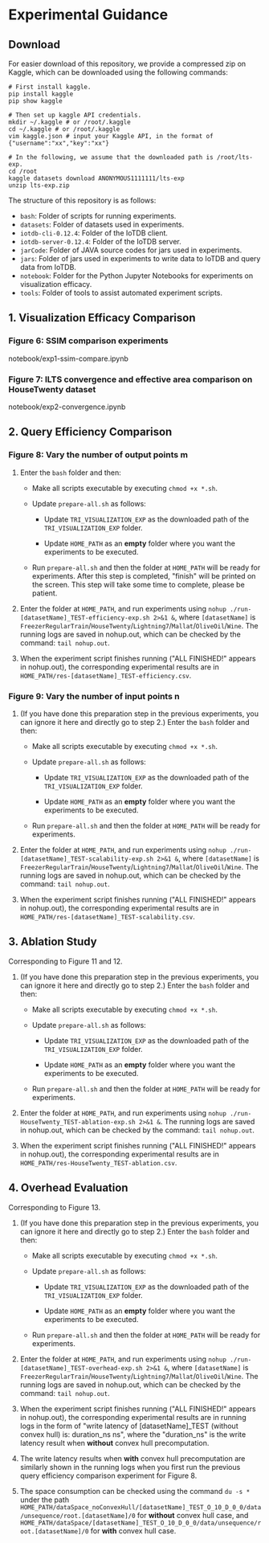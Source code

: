 # Experimental Guidance

## Download

For easier download of this repository, we provide a compressed zip on Kaggle, which can be downloaded using the following commands:

```
# First install kaggle.
pip install kaggle
pip show kaggle 

# Then set up kaggle API credentials.
mkdir ~/.kaggle # or /root/.kaggle
cd ~/.kaggle # or /root/.kaggle
vim kaggle.json # input your Kaggle API, in the format of {"username":"xx","key":"xx"}

# In the following, we assume that the downloaded path is /root/lts-exp.
cd /root
kaggle datasets download ANONYMOUS1111111/lts-exp
unzip lts-exp.zip
```

The structure of this repository is as follows:

-   `bash`: Folder of scripts for running experiments.
-   `datasets`: Folder of datasets used in experiments.
-   `iotdb-cli-0.12.4`: Folder of the IoTDB client.
-   `iotdb-server-0.12.4`: Folder of the IoTDB server.
-   `jarCode`: Folder of JAVA source codes for jars used in experiments.
-   `jars`: Folder of jars used in experiments to write data to IoTDB and query data from IoTDB.
-   `notebook`: Folder for the Python Jupyter Notebooks for experiments on visualization efficacy.
-   `tools`: Folder of tools to assist automated experiment scripts.

## 1. Visualization Efficacy Comparison

### Figure 6: SSIM comparison experiments

notebook/exp1-ssim-compare.ipynb

### Figure 7: ILTS convergence and effective area comparison on HouseTwenty dataset

notebook/exp2-convergence.ipynb

## 2. Query Efficiency Comparison

### Figure 8: Vary the number of output points m

1. Enter the `bash` folder and then:

    -   Make all scripts executable by executing `chmod +x *.sh`.

    -   Update `prepare-all.sh` as follows:

        -   Update `TRI_VISUALIZATION_EXP` as the downloaded path of the `TRI_VISUALIZATION_EXP` folder.

        -   Update `HOME_PATH` as an **empty** folder where you want the experiments to be executed.

    -   Run `prepare-all.sh` and then the folder at `HOME_PATH` will be ready for experiments. After this step is completed, "finish" will be printed on the screen. This step will take some time to complete, please be patient.

2. Enter the folder at `HOME_PATH`, and run experiments using `nohup ./run-[datasetName]_TEST-efficiency-exp.sh 2>&1 &`, where `[datasetName]` is `FreezerRegularTrain`/`HouseTwenty`/`Lightning7`/`Mallat`/`OliveOil`/`Wine`. The running logs are saved in nohup.out, which can be checked by the command: `tail nohup.out`.

3. When the experiment script finishes running ("ALL FINISHED!" appears in nohup.out), the corresponding experimental results are in `HOME_PATH/res-[datasetName]_TEST-efficiency.csv`.


### Figure 9: Vary the number of input points n

1. (If you have done this preparation step in the previous experiments, you can ignore it here and directly go to step 2.) Enter the `bash` folder and then:

    -   Make all scripts executable by executing `chmod +x *.sh`.

    -   Update `prepare-all.sh` as follows:

        -   Update `TRI_VISUALIZATION_EXP` as the downloaded path of the `TRI_VISUALIZATION_EXP` folder.

        -   Update `HOME_PATH` as an **empty** folder where you want the experiments to be executed.

    -   Run `prepare-all.sh` and then the folder at `HOME_PATH` will be ready for experiments.

2. Enter the folder at `HOME_PATH`, and run experiments using `nohup ./run-[datasetName]_TEST-scalability-exp.sh 2>&1 &`, where `[datasetName]` is `FreezerRegularTrain`/`HouseTwenty`/`Lightning7`/`Mallat`/`OliveOil`/`Wine`. The running logs are saved in nohup.out, which can be checked by the command: `tail nohup.out`.

3. When the experiment script finishes running ("ALL FINISHED!" appears in nohup.out), the corresponding experimental results are in `HOME_PATH/res-[datasetName]_TEST-scalability.csv`.

## 3. Ablation Study

Corresponding to Figure 11 and 12.

1. (If you have done this preparation step in the previous experiments, you can ignore it here and directly go to step 2.) Enter the `bash` folder and then:

    -   Make all scripts executable by executing `chmod +x *.sh`.

    -   Update `prepare-all.sh` as follows:

        -   Update `TRI_VISUALIZATION_EXP` as the downloaded path of the `TRI_VISUALIZATION_EXP` folder.

        -   Update `HOME_PATH` as an **empty** folder where you want the experiments to be executed.

    -   Run `prepare-all.sh` and then the folder at `HOME_PATH` will be ready for experiments.

2. Enter the folder at `HOME_PATH`, and run experiments using `nohup ./run-HouseTwenty_TEST-ablation-exp.sh 2>&1 &`. The running logs are saved in nohup.out, which can be checked by the command: `tail nohup.out`.

3. When the experiment script finishes running ("ALL FINISHED!" appears in nohup.out), the corresponding experimental results are in `HOME_PATH/res-HouseTwenty_TEST-ablation.csv`.

## 4. Overhead Evaluation

Corresponding to Figure 13.

1. (If you have done this preparation step in the previous experiments, you can ignore it here and directly go to step 2.) Enter the `bash` folder and then:

    -   Make all scripts executable by executing `chmod +x *.sh`.

    -   Update `prepare-all.sh` as follows:

        -   Update `TRI_VISUALIZATION_EXP` as the downloaded path of the `TRI_VISUALIZATION_EXP` folder.

        -   Update `HOME_PATH` as an **empty** folder where you want the experiments to be executed.

    -   Run `prepare-all.sh` and then the folder at `HOME_PATH` will be ready for experiments.
2. Enter the folder at `HOME_PATH`, and run experiments using `nohup ./run-[datasetName]_TEST-overhead-exp.sh 2>&1 &`, where `[datasetName]` is `FreezerRegularTrain`/`HouseTwenty`/`Lightning7`/`Mallat`/`OliveOil`/`Wine`. The running logs are saved in nohup.out, which can be checked by the command: `tail nohup.out`.
3. When the experiment script finishes running ("ALL FINISHED!" appears in nohup.out), the corresponding experimental results are in running logs in the form of "write latency of [datasetName]_TEST (without convex hull) is: duration_ns ns", where the "duration_ns" is the write latency result when **without** convex hull precomputation.
4. The write latency results when **with** convex hull precomputation are similarly shown in the running logs when you first run the previous query efficiency comparison experiment for Figure 8.
5. The space consumption can be checked using the command `du -s *` under the path `HOME_PATH/dataSpace_noConvexHull/[datasetName]_TEST_O_10_D_0_0/data/unsequence/root.[datasetName]/0` for **without** convex hull case, and `HOME_PATH/dataSpace/[datasetName]_TEST_O_10_D_0_0/data/unsequence/root.[datasetName]/0` for **with** convex hull case.
